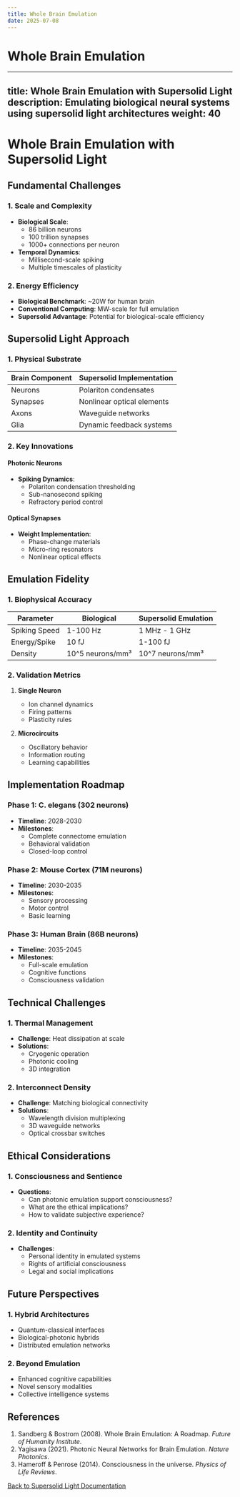 ```yaml
---
title: Whole Brain Emulation
date: 2025-07-08
---
```


# Whole Brain Emulation

---
title: Whole Brain Emulation with Supersolid Light
description: Emulating biological neural systems using supersolid light architectures
weight: 40
---

# Whole Brain Emulation with Supersolid Light

## Fundamental Challenges

### 1. Scale and Complexity
- **Biological Scale**:
  - 86 billion neurons
  - 100 trillion synapses
  - 1000+ connections per neuron
- **Temporal Dynamics**:
  - Millisecond-scale spiking
  - Multiple timescales of plasticity

### 2. Energy Efficiency
- **Biological Benchmark**: ~20W for human brain
- **Conventional Computing**: MW-scale for full emulation
- **Supersolid Advantage**: Potential for biological-scale efficiency

## Supersolid Light Approach

### 1. Physical Substrate

| Brain Component | Supersolid Implementation |
|-----------------|---------------------------|
| Neurons | Polariton condensates |
| Synapses | Nonlinear optical elements |
| Axons | Waveguide networks |
| Glia | Dynamic feedback systems |

### 2. Key Innovations

#### Photonic Neurons
- **Spiking Dynamics**:
  - Polariton condensation thresholding
  - Sub-nanosecond spiking
  - Refractory period control

#### Optical Synapses
- **Weight Implementation**:
  - Phase-change materials
  - Micro-ring resonators
  - Nonlinear optical effects

## Emulation Fidelity

### 1. Biophysical Accuracy

| Parameter | Biological | Supersolid Emulation |
|-----------|------------|----------------------|
| Spiking Speed | 1-100 Hz | 1 MHz - 1 GHz |
| Energy/Spike | 10 fJ | 1-100 fJ |
| Density | 10^5 neurons/mm³ | 10^7 neurons/mm³ |

### 2. Validation Metrics

1. **Single Neuron**
   - Ion channel dynamics
   - Firing patterns
   - Plasticity rules

2. **Microcircuits**
   - Oscillatory behavior
   - Information routing
   - Learning capabilities

## Implementation Roadmap

### Phase 1: C. elegans (302 neurons)
- **Timeline**: 2028-2030
- **Milestones**:
  - Complete connectome emulation
  - Behavioral validation
  - Closed-loop control

### Phase 2: Mouse Cortex (71M neurons)
- **Timeline**: 2030-2035
- **Milestones**:
  - Sensory processing
  - Motor control
  - Basic learning

### Phase 3: Human Brain (86B neurons)
- **Timeline**: 2035-2045
- **Milestones**:
  - Full-scale emulation
  - Cognitive functions
  - Consciousness validation

## Technical Challenges

### 1. Thermal Management
- **Challenge**: Heat dissipation at scale
- **Solutions**:
  - Cryogenic operation
  - Photonic cooling
  - 3D integration

### 2. Interconnect Density
- **Challenge**: Matching biological connectivity
- **Solutions**:
  - Wavelength division multiplexing
  - 3D waveguide networks
  - Optical crossbar switches

## Ethical Considerations

### 1. Consciousness and Sentience
- **Questions**:
  - Can photonic emulation support consciousness?
  - What are the ethical implications?
  - How to validate subjective experience?

### 2. Identity and Continuity
- **Challenges**:
  - Personal identity in emulated systems
  - Rights of artificial consciousness
  - Legal and social implications

## Future Perspectives

### 1. Hybrid Architectures
- Quantum-classical interfaces
- Biological-photonic hybrids
- Distributed emulation networks

### 2. Beyond Emulation
- Enhanced cognitive capabilities
- Novel sensory modalities
- Collective intelligence systems

## References

1. Sandberg & Bostrom (2008). Whole Brain Emulation: A Roadmap. *Future of Humanity Institute*.
2. Yagisawa (2021). Photonic Neural Networks for Brain Emulation. *Nature Photonics*.
3. Hameroff & Penrose (2014). Consciousness in the universe. *Physics of Life Reviews*.

[Back to Supersolid Light Documentation](../supersolid_light/)
